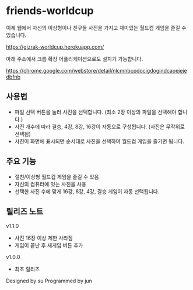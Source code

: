 # friends-worldcup

이제 웹에서 자신의 이상형이나 친구들 사진을 가지고 재미있는 월드컵 게임을 즐길 수 있습니다.

<https://gizrak-worldcup.herokuapp.com/>

아래 주소에서 크롬 확장 어플리케이션으로도 설치가 가능합니다.

<https://chrome.google.com/webstore/detail/nlcmnbcpdocigdogindcaoejejedbfnb>

## 사용법

* 파일 선택 버튼을 눌러 사진을 선택합니다. (최소 2장 이상의 파일을 선택해야 합니다.)
* 사진 개수에 따라 결승, 4강, 8강, 16강이 자동으로 구성됩니다. (사진은 무작위로 선택됨)
* 사진이 화면에 표시되면 순서대로 사진을 선택하여 월드컵 게임을 즐기면 됩니다.

## 주요 기능

* 절친/이상형 월드컵 게임을 즐길 수 있음
* 자신의 컴퓨터에 잇는 사진을 사용
* 선택한 사진 수에 맞게 16강, 8강, 4강, 결승 게임이 자동 선택됩니다.

## 릴리즈 노트 

v1.1.0
* 사진 16장 이상 제한 사라짐
* 게임이 끝난 후 새게임 버튼 추가

v1.0.0
* 최초 릴리즈


Designed by su Programmed by jun
